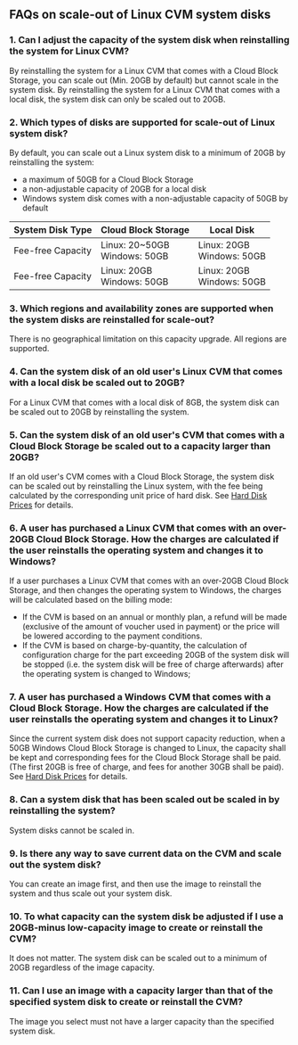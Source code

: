 ##   FAQs on scale-out of Linux CVM system disks
### 1. Can I adjust the capacity of the system disk when reinstalling the system for Linux CVM?
By reinstalling the system for a Linux CVM that comes with a Cloud Block Storage, you can scale out (Min. 20GB by default) but cannot scale in the system disk.
By reinstalling the system for a Linux CVM that comes with a local disk, the system disk can only be scaled out to 20GB.

### 2. Which types of disks are supported for scale-out of Linux system disk? 
By default, you can scale out a Linux system disk to a minimum of 20GB by reinstalling the system:
- a maximum of 50GB for a Cloud Block Storage
- a non-adjustable capacity of 20GB for a local disk
- Windows system disk comes with a non-adjustable capacity of 50GB by default



| System Disk Type | Cloud Block Storage | Local Disk|
| --------- | --------- | --------- |
| Fee-free Capacity | Linux: 20~50GB <br>Windows: 50GB | Linux: 20GB <br>Windows: 50GB |
| Fee-free Capacity | Linux: 20GB <br>Windows: 50GB | Linux: 20GB <br>Windows: 50GB |


### 3. Which regions and availability zones are supported when the system disks are reinstalled for scale-out?
There is no geographical limitation on this capacity upgrade. All regions are supported.


### 4. Can the system disk of an old user's Linux CVM that comes with a local disk be scaled out to 20GB? 
For a Linux CVM that comes with a local disk of 8GB, the system disk can be scaled out to 20GB by reinstalling the system.


### 5. Can the system disk of an old user's CVM that comes with a Cloud Block Storage be scaled out to a capacity larger than 20GB? 
If an old user's CVM comes with a Cloud Block Storage, the system disk can be scaled out by reinstalling the Linux system, with the fee being calculated by the corresponding unit price of hard disk.  See [Hard Disk Prices](http://cloud.tencent.com/doc/product/213/%E7%A1%AC%E7%9B%98%E4%BB%B7%E6%A0%BC) for details.


### 6. A user has purchased a Linux CVM that comes with an over-20GB Cloud Block Storage. How the charges are calculated if the user reinstalls the operating system and changes it to Windows? 
If a user purchases a Linux CVM that comes with an over-20GB Cloud Block Storage, and then changes the operating system to Windows, the charges will be calculated based on the billing mode:
- If the CVM is based on an annual or monthly plan, a refund will be made (exclusive of the amount of voucher used in payment) or the price will be lowered according to the payment conditions.
- If the CVM is based on charge-by-quantity, the calculation of configuration charge for the part exceeding 20GB of the system disk will be stopped (i.e. the system disk will be free of charge afterwards) after the operating system is changed to Windows;

### 7. A user has purchased a Windows CVM that comes with a Cloud Block Storage. How the charges are calculated if the user reinstalls the operating system and changes it to Linux?
Since the current system disk does not support capacity reduction, when a 50GB Windows Cloud Block Storage is changed to Linux, the capacity shall be kept and corresponding fees for the Cloud Block Storage shall be paid. (The first 20GB is free of charge, and fees for another 30GB shall be paid). See [Hard Disk Prices](http://cloud.tencent.com/doc/product/213/%E7%A1%AC%E7%9B%98%E4%BB%B7%E6%A0%BC) for details.

### 8. Can a system disk that has been scaled out be scaled in by reinstalling the system?
System disks cannot be scaled in.

### 9. Is there any way to save current data on the CVM and scale out the system disk?
You can create an image first, and then use the image to reinstall the system and thus scale out your system disk.

### 10. To what capacity can the system disk be adjusted if I use a 20GB-minus low-capacity image to create or reinstall the CVM?
It does not matter. The system disk can be scaled out to a minimum of 20GB regardless of the image capacity.

### 11. Can I use an image with a capacity larger than that of the specified system disk to create or reinstall the CVM?
The image you select must not have a larger capacity than the specified system disk.

